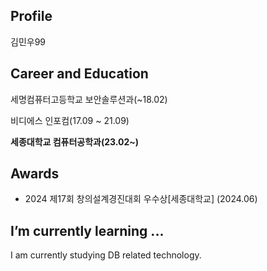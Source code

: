 ## Profile
김민우99

## **Career and Education**
세명컴퓨터고등학교 보안솔루션과(~18.02)

비디에스 인포컴(17.09 ~ 21.09)

**세종대학교 컴퓨터공학과(23.02~)**


## Awards
- 2024 제17회 창의설계경진대회 우수상[세종대학교] (2024.06)

## **I’m currently learning ...**
I am currently studying DB related technology.


<!--
<img src="https://img.shields.io/badge/Java-007396?style=flat-square&logo=Java&logoColor=white" style="height : auto; margin-left : 10px; margin-right : 10px;"/></a>&nbsp;
  
**minu0897/minu0897** is a ✨ _special_ ✨ repository because its `README.md` (this file) appears on your GitHub profile.

Here are some ideas to get you started:

- 🔭 I’m currently working on ...
- 🌱 I’m currently learning ...
- 👯 I’m looking to collaborate on ...
- 🤔 I’m looking for help with ...
- 💬 Ask me about ...
- 📫 How to reach me: ...
- 😄 Pronouns: ...
- ⚡ Fun fact: ...
-->
